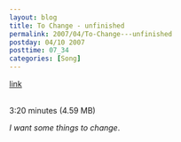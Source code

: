 ```yaml
---
layout: blog
title: To Change - unfinished
permalink: 2007/04/To-Change---unfinished
postday: 04/10 2007
posttime: 07_34
categories: [Song]
---
```


<a href="http://kristeraxel.com/media/vault/tochange.mp3">link</a>

<br />3:20 minutes (4.59 MB)<p><em>I want some things to change</em>.</p>
